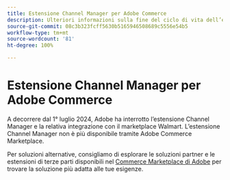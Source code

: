 ```yaml
---
title: Estensione Channel Manager per Adobe Commerce
description: Ulteriori informazioni sulla fine del ciclo di vita dell’estensione Channel Manager per Adobe Commerce.
source-git-commit: 08c3b323fcff5630b5165946508689c5556e54b5
workflow-type: tm+mt
source-wordcount: '81'
ht-degree: 100%

---
```



# Estensione Channel Manager per Adobe Commerce

A decorrere dal 1° luglio 2024, Adobe ha interrotto l’estensione Channel Manager e la relativa integrazione con il marketplace Walmart. L’estensione Channel Manager non è più disponibile tramite Adobe Commerce Marketplace.

Per soluzioni alternative, consigliamo di esplorare le soluzioni partner e le estensioni di terze parti disponibili nel [Commerce Marketplace di Adobe](https://commercemarketplace.adobe.com/) per trovare la soluzione più adatta alle tue esigenze.

